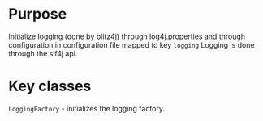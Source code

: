 # Purpose
Initialize logging (done by blitz4j) through log4j.properties and through configuration in configuration file mapped to key `logging`
Logging is done through the slf4j api.

# Key classes
`LoggingFactory` - initializes the logging factory.

